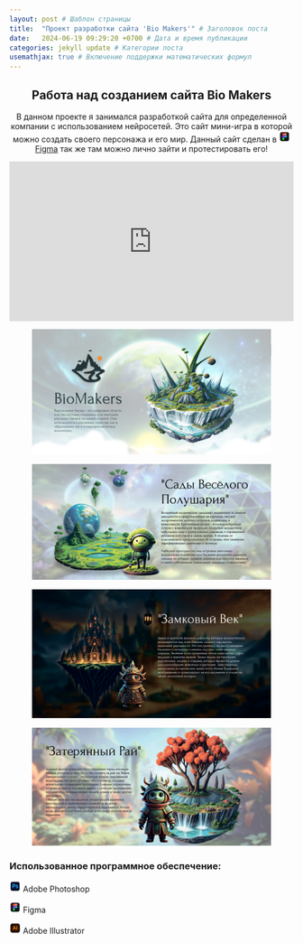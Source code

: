 ```yaml
---
layout: post # Шаблон страницы
title:  "Проект разработки сайта 'Bio Makers'" # Заголовок поста
date:   2024-06-19 09:29:20 +0700 # Дата и время публикации
categories: jekyll update # Категории поста
usemathjax: true # Включение поддержки математических формул
---
```



<div style="text-align: center;">
<h2>Работа над созданием сайта Bio Makers</h2>

<p>В данном проекте я занимался разработкой сайта для определенной компании с использованием нейросетей.
Это сайт мини-игра в которой можно создать своего персонажа и его мир. Данный сайт сделан в <img src="/assets/img/icon/figma.png" alt="figma icon" style="width:20px;"> <a href="https://www.figma.com/proto/GOYqog2BZTLQkIyoEWx1yG/BioMakers?node-id=44-241&starting-point-node-id=44%3A60&t=aKosCjHeXEPBRsoa-1" target="_blank">Figma</a> так же там можно лично зайти и протестировать его!</p>
</div>
<div style="position: relative; padding-bottom: 56.25%; height: 0; overflow: hidden; max-width: 100%; height: auto;">
  <iframe src="https://www.youtube.com/embed/x2d4giO-_GM?si=LbmF8rf0vCAB_aYm&amp;controls=0" title="YouTube video player" frameborder="0" allow="accelerometer; autoplay; clipboard-write; encrypted-media; gyroscope; picture-in-picture; web-share" referrerpolicy="strict-origin-when-cross-origin" allowfullscreen style="position: absolute; top: 0; left: 0; width: 100%; height: 100%;"></iframe>
</div>
<figure>
<img src="/assets\img\biomakers/0.png" alt="Титульная картинка" class="zoomable" onclick="openModal(this)">
</figure>
<figure>
<img src="/assets\img\biomakers/1.png" alt="Титульная картинка" class="zoomable" onclick="openModal(this)">
</figure>
<figure>
<img src="/assets\img\biomakers/2.png" alt="Титульная картинка" class="zoomable" onclick="openModal(this)">
</figure>
<figure>
<img src="/assets\img\biomakers/3.png" alt="Титульная картинка" class="zoomable" onclick="openModal(this)">
</figure>

<!-- Модальное окно для увеличенного изображения -->
<div id="imageModal" class="modal">
  <span class="close" onclick="closeModal()">&times;</span>
  <img class="modal-content" id="modalImage">
</div>

<h3>Использованное программное обеспечение:</h3>
<div class="software-list">
    <p><img src="/assets/img/icon/photoshop.png" alt="photoshop icon" style="width:20px;"> Adobe Photoshop</p>
    <p><img src="/assets/img/icon/figma.png" alt="figma icon" style="width:20px;"> Figma</p>
    <p><img src="/assets/img/icon/illustrator.png" alt="adobeXD icon" style="width:20px;"> Adobe Illustrator</p>
</div>
<style>
.modal {
  display: none;
  position: fixed;
  z-index: 999;
  padding-top: 50px;
  left: 0;
  top: 0;
  width: 100%;
  height: 100%;
  background-color: rgba(0,0,0,0.9);
  cursor: pointer;
}

.modal-content {
  margin: auto;
  display: block;
  max-width: 90%;
  max-height: 90vh;
}

.close {
  position: fixed;
  left: 50%;
  transform: translateX(-50%);
  bottom: 20px;
  color: #f1f1f1;
  font-size: 40px;
  font-weight: bold;
  cursor: pointer;
}

@media screen and (min-width: 768px) {
  .close {
    position: absolute;
    left: auto;
    right: 35px;
    top: 15px;
    bottom: auto;
    transform: none;
  }
}

.zoomable {
  cursor: pointer;
}
</style>

<script>
function openModal(img) {
  var modal = document.getElementById("imageModal");
  var modalImg = document.getElementById("modalImage");
  modal.style.display = "block";
  modalImg.src = img.src;
  
  modal.onclick = function(e) {
    if (e.target === modal || e.target === modalImg) {
      closeModal();
    }
  }
}

function closeModal() {
  document.getElementById("imageModal").style.display = "none";
}
</script>

<div class="project-description">
</div>

